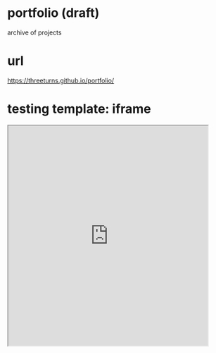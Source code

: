 # portfolio (draft)
archive of projects
# url
https://threeturns.github.io/portfolio/ 
# testing template: iframe 
<iframe src="https://public.tableau.com/views/Testing_363/SDIncome?:showVizHome=no&:embed=true" width="90%" height="500"></iframe>
 
